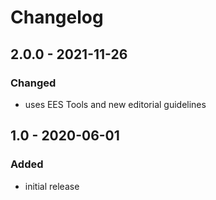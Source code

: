 # Changelog

## 2.0.0 - 2021-11-26

### Changed

- uses EES Tools and new editorial guidelines


## 1.0 - 2020-06-01

### Added

- initial release
